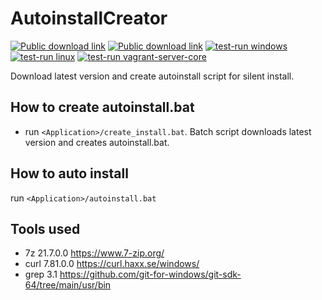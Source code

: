 # AutoinstallCreator
[![Public download link](https://img.shields.io/badge/⭳-blue?logo=windows&labelColor=blue)](https://drive.google.com/drive/folders/1MvqnTlNni0caAexdIKmB9hiAb593Z_88)
[![Public download link](https://img.shields.io/badge/⭳-E95420?logo=ubuntu&logoColor=white&labelColor=E95420)](https://drive.google.com/drive/folders/1wchCOCZ4yThu2r2ro4-D8nti91zDeQmW)
[![test-run windows](https://github.com/hemnstill/AutoinstallCreator/actions/workflows/test-run-windows.yml/badge.svg)](https://github.com/hemnstill/AutoinstallCreator/actions/workflows/test-run-windows.yml)
[![test-run linux](https://github.com/hemnstill/AutoinstallCreator/actions/workflows/test-run-linux.yml/badge.svg)](https://github.com/hemnstill/AutoinstallCreator/actions/workflows/test-run-linux.yml)
[![test-run vagrant-server-core](https://github.com/hemnstill/AutoinstallCreator/actions/workflows/test-run-vagrant.yml/badge.svg)](https://github.com/hemnstill/AutoinstallCreator/actions/workflows/test-run-vagrant.yml)

Download latest version and create autoinstall script for silent install.

## How to create autoinstall.bat
* run `<Application>/create_install.bat`. Batch script downloads latest version and creates autoinstall.bat.

## How to auto install
run `<Application>/autoinstall.bat`

## Tools used
* 7z 21.7.0.0 <https://www.7-zip.org/>
* curl 7.81.0.0 <https://curl.haxx.se/windows/>
* grep 3.1 <https://github.com/git-for-windows/git-sdk-64/tree/main/usr/bin>
